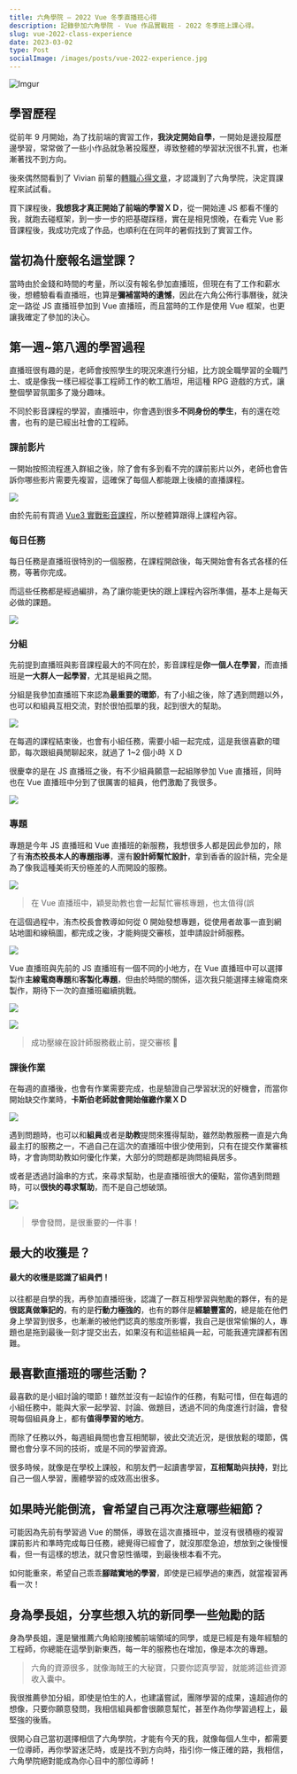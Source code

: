 ```yaml
---
title: 六角學院 — 2022 Vue 冬季直播班心得
description: 記錄參加六角學院 - Vue 作品實戰班 - 2022 冬季班上課心得。
slug: vue-2022-class-experience
date: 2023-03-02
type: Post
socialImage: /images/posts/vue-2022-experience.jpg
---
```


![Imgur](/images/posts/vue-2022-experience.jpg)

## 學習歷程

從前年 9 月開始，為了找前端的實習工作，**我決定開始自學**，一開始是邊投履歷邊學習，常常做了一些小作品就急著投履歷，導致整體的學習狀況很不扎實，也漸漸著找不到方向。

後來偶然間看到了 Vivian 前輩的[轉職心得文章](https://vocus.cc/article/615660c5fd89780001769c6c)，才認識到了六角學院，決定買課程來試試看。

買下課程後，**我想我才真正開始了前端的學習ＸＤ**，從一開始連 JS 都看不懂的我，就跑去碰框架，到一步一步的把基礎踩穩，實在是相見恨晚，在看完 Vue 影音課程後，我成功完成了作品，也順利在在同年的暑假找到了實習工作。

## 當初為什麼報名這堂課？

當時由於金錢和時間的考量，所以沒有報名參加直播班，但現在有了工作和薪水後，想體驗看看直播班，也算是**彌補當時的遺憾**，因此在六角公佈行事曆後，就決定一路從 JS 直播班參加到 Vue 直播班，而且當時的工作是使用 Vue 框架，也更讓我確定了參加的決心。

## 第一週~第八週的學習過程

直播班很有趣的是，老師會按照學生的現況來進行分組，比方說全職學習的全職鬥士、或是像我一樣已經從事工程師工作的軟工盾坦，用這種 RPG 遊戲的方式，讓整個學習氛圍多了幾分趣味。

不同於影音課程的學習，直播班中，你會遇到很多**不同身份的學生**，有的還在唸書，也有的是已經出社會的工程師。

### 課前影片

一開始按照流程進入群組之後，除了會有多到看不完的課前影片以外，老師也會告訴你哪些影片需要先複習，這確保了每個人都能跟上後續的直播課程。

![](https://i.imgur.com/j1L4Ai6.png)

由於先前有買過 [Vue3 實戰影音課程](https://www.hexschool.com/courses/vue3.html)，所以整體算跟得上課程內容。

### 每日任務

每日任務是直播班很特別的一個服務，在課程開啟後，每天開始會有各式各樣的任務，等著你完成。

而這些任務都是經過編排，為了讓你能更快的跟上課程內容所準備，基本上是每天必做的課題。

![](https://i.imgur.com/O904k8Z.png)

### 分組

先前提到直播班與影音課程最大的不同在於，影音課程是**你一個人在學習**，而直播班是**一大群人一起學習**，尤其是組員之間。

分組是我參加直播班下來認為**最重要的環節**，有了小組之後，除了遇到問題以外，也可以和組員互相交流，對於很怕孤單的我，起到很大的幫助。

![](https://i.imgur.com/xJUBpTz.png)

在每週的課程結束後，也會有小組任務，需要小組一起完成，這是我很喜歡的環節，每次跟組員閒聊起來，就過了 1~2 個小時 ＸＤ

很慶幸的是在 JS 直播班之後，有不少組員願意一起組隊參加 Vue 直播班，同時也在 Vue 直播班中分到了很厲害的組員，他們激勵了我很多。

![](https://i.imgur.com/HUti3fp.png)

### 專題

專題是今年 JS 直播班和 Vue 直播班的新服務，我想很多人都是因此參加的，除了有**洧杰校長本人的專題指導**，還有**設計師幫忙設計**，拿到香香的設計稿，完全是為了像我這種美術天份極差的人而開設的服務。

![](https://i.imgur.com/75MlRSP.png)

> 在 Vue 直播班中，穎旻助教也會一起幫忙審核專題，也太值得(誤

在這個過程中，洧杰校長會教導如何從 0 開始發想專題，從使用者故事一直到網站地圖和線稿圖，都完成之後，才能夠提交審核，並申請設計師服務。

![](https://i.imgur.com/fiIBGbq.png)

Vue 直播班與先前的 JS 直播班有一個不同的小地方，在 Vue 直播班中可以選擇製作**主線電商專題**和**客製化專題**，但由於時間的關係，這次我只能選擇主線電商來製作，期待下一次的直播班繼續挑戰。

![](https://i.imgur.com/tn0pPvs.png)

![](https://i.imgur.com/9cl27Gq.png)

> 成功壓線在設計師服務截止前，提交審核 🎉

### 課後作業

在每週的直播後，也會有作業需要完成，也是驗證自己學習狀況的好機會，而當你開始缺交作業時，**卡斯伯老師就會開始催繳作業ＸＤ**

![](https://i.imgur.com/XEb3u9z.png)

遇到問題時，也可以和**組員**或者是**助教**提問來獲得幫助，雖然助教服務一直是六角最主打的服務之一，不過自己在這次的直播班中很少使用到，只有在提交作業審核時，才會詢問助教如何優化作業，大部分的問題都是詢問組員居多。

或者是透過討論串的方式，來尋求幫助，也是直播班很大的優點，當你遇到問題時，可以**很快的尋求幫助**，而不是自己想破頭。

![](https://i.imgur.com/1oLpwg3.png)

> 學會發問，是很重要的一件事！

## 最大的收獲是？

#### 最大的收穫是認識了組員們！

以往都是自學的我，再參加直播班後，認識了一群互相學習與勉勵的夥伴，有的是**很認真做筆記的**，有的是**行動力極強的**，也有的夥伴是**經驗豐富的**，總是能在他們身上學習到很多，也漸漸的被他們認真的態度所影響，我自己是很常偷懶的人，專題也是拖到最後一刻才提交出去，如果沒有和這些組員一起，可能我連完課都有困難。

## 最喜歡直播班的哪些活動？

最喜歡的是小組討論的環節！雖然並沒有一起協作的任務，有點可惜，但在每週的小組任務中，能與大家一起學習、討論、做題目，透過不同的角度進行討論，會發現每個組員身上，都有**值得學習的地方**。

而除了任務以外，每週組員間也會互相閒聊，彼此交流近況，是很放鬆的環節，偶爾也會分享不同的技術，或是不同的學習資源。

很多時候，就像是在學校上課般，和朋友們一起讀書學習，**互相幫助**與**扶持**，對比自己一個人學習，團體學習的成效高出很多。


## 如果時光能倒流，會希望自己再次注意哪些細節？

可能因為先前有學習過 Vue 的關係，導致在這次直播班中，並沒有很積極的複習課前影片和準時完成每日任務，總覺得已經會了，就沒那麼急迫，想放到之後慢慢看，但一有這樣的想法，就只會惡性循環，到最後根本看不完。

如何能重來，希望自己乖乖**腳踏實地的學習**，即使是已經學過的東西，就當複習再看一次！

## 身為學長姐，分享些想入坑的新同學一些勉勵的話

身為學長姐，還是蠻推薦六角給剛接觸前端領域的同學，或是已經是有幾年經驗的工程師，你總能在這學到新東西，每一年的服務也在增加，像是本次的專題。

> 六角的資源很多，就像海賊王的大秘寶，只要你認真學習，就能將這些資源收入囊中。

我很推薦參加分組，即使是怕生的人，也建議嘗試，團隊學習的成果，遠超過你的想像，只要你願意發問，我相信組員都會很願意幫忙，甚至作為你學習過程上，最堅強的後盾。

很開心自己當初選擇相信了六角學院，才能有今天的我，就像每個人生中，都需要一位導師，再你學習迷茫時，或是找不到方向時，指引你一條正確的路，我相信，六角學院絕對能成為你心目中的那位導師！